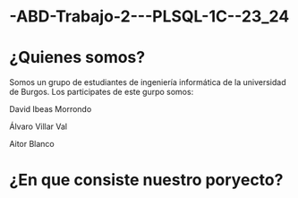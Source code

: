 # -ABD-Trabajo-2---PLSQL-1C--23_24

# ¿Quienes somos?

Somos un grupo de estudiantes de ingeniería informática de la universidad de Burgos.
Los participates de este gurpo somos:

David Ibeas Morrondo

Álvaro Villar Val

Aitor Blanco

# ¿En que consiste nuestro poryecto?
